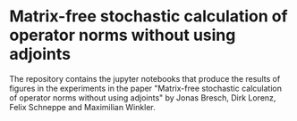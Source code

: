 # Matrix-free stochastic calculation of operator norms without using adjoints

The repository contains the jupyter notebooks that produce the results of figures in the experiments in the paper "Matrix-free stochastic calculation of operator norms without using adjoints" by Jonas Bresch, Dirk Lorenz, Felix Schneppe and Maximilian Winkler.
